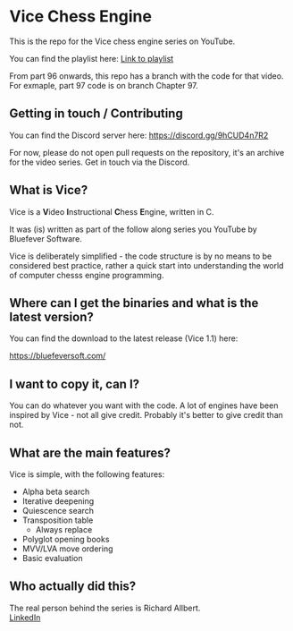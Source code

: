 # Vice Chess Engine
This is the repo for the Vice chess engine series on YouTube.

You can find the playlist here: [Link to playlist](https://www.youtube.com/playlist?list=PLZ1QII7yudbecO6a-zAI6cuGP1LLnmW8e)

From part 96 onwards, this repo has a branch with the code for that video. For exmaple, part 97 code is on branch Chapter 97.

## Getting in touch / Contributing

You can find the Discord server here: https://discord.gg/9hCUD4n7R2

For now, please do not open pull requests on the repository, it's an archive for the video series. Get in touch via the Discord.

## What is Vice?

Vice is a **V**ideo **I**nstructional **C**hess **E**ngine, written in C.

It was (is) written as part of the follow along series you YouTube by Bluefever Software.

Vice is deliberately simplified - the code structure is by no means to be considered best practice, rather a quick start into understanding the world of computer chesss engine programming.

## Where can I get the binaries and what is the latest version?

You can find the download to the latest release (Vice 1.1) here:

https://bluefeversoft.com/

## I want to copy it, can I?

You can do whatever you want with the code. A lot of engines have been inspired by Vice - not all give credit. Probably it's better to give credit than not.

## What are the main features?

Vice is simple, with the following features:

- Alpha beta search
- Iterative deepening
- Quiescence search
- Transposition table
  - Always replace
- Polyglot opening books
- MVV/LVA move ordering
- Basic evaluation

## Who actually did this?

The real person behind the series is Richard Allbert.  
[LinkedIn](www.linkedin.com/in/richard-allbert)

